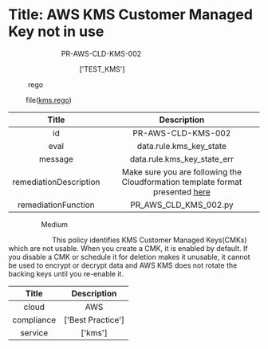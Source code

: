 



# Title: AWS KMS Customer Managed Key not in use


***<font color="white">Master Test Id:</font>*** PR-AWS-CLD-KMS-002

***<font color="white">Master Snapshot Id:</font>*** ['TEST_KMS']

***<font color="white">type:</font>*** rego

***<font color="white">rule:</font>*** file([kms.rego])  
  
  
  
  

|Title|Description|
| :---: | :---: |
|id|PR-AWS-CLD-KMS-002|
|eval|data.rule.kms_key_state|
|message|data.rule.kms_key_state_err|
|remediationDescription|Make sure you are following the Cloudformation template format presented <a href='https://docs.aws.amazon.com/AWSCloudFormation/latest/UserGuide/aws-resource-kms-key.html#cfn-kms-key-enablekeyrotation' target='_blank'>here</a>|
|remediationFunction|PR_AWS_CLD_KMS_002.py|


***<font color="white">Severity:</font>*** Medium

***<font color="white">Description:</font>*** This policy identifies KMS Customer Managed Keys(CMKs) which are not usable. When you create a CMK, it is enabled by default. If you disable a CMK or schedule it for deletion makes it unusable, it cannot be used to encrypt or decrypt data and AWS KMS does not rotate the backing keys until you re-enable it.  
  
  

|Title|Description|
| :---: | :---: |
|cloud|AWS|
|compliance|['Best Practice']|
|service|['kms']|



[kms.rego]: https://github.com/prancer-io/prancer-compliance-test/tree/master/aws/cloud/kms.rego

